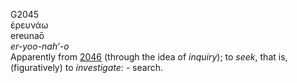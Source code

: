 <body>
  <p>G2045<br>  ἐρευνάω  <br> ereunaō  <br><i>er-yoo-nah‘-o </i><br>Apparently from <a href="g2046.htm">2046</a> (through the idea of <i>inquiry</i>); to <i>seek</i>, that is, (figuratively) to <i>investigate:</i> - search.<br></p>
 </body>